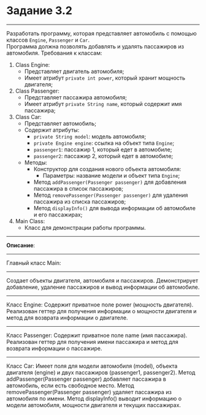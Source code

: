 # Задание 3.2
***
Разработать программу, которая представляет автомобиль с помощью классов `Engine`, `Passenger` и `Car`.  
Программа должна позволять добавлять и удалять пассажиров из автомобиля.
Требования к классам:
1. Class Engine:
    - Представляет двигатель автомобиля;
    - Имеет атрибут `private int power`, который хранит мощность двигателя;
2. Class Passenger:
    - Представляет пассажира автомобиля;
    - Имеет атрибут `private String name`, который содержит имя пассажира;
3. Class Car:
    - Представляет автомобиль;
    - Содержит атрибуты:
        * `private String model`: модель автомобиля;
        * `private Engine engine`: ссылка на объект типа `Engine`;
        * `passenger1`: пассажир 1, который едет в автомобиле;
        * `passenger2`: пассажир 2, который едет в автомобиле;
    - Методы:
        * Конструктор для создания нового объекта автомобиля:
            + Параметры: название модели и объект типа `Engine`;
        * Метод `addPassenger(Passenger passenger)` для добавления пассажира в список пассажиров;
        * Метод `removePassenger(Passenger passenger)` для удаления пассажира из списка пассажиров;
        * Метод `displayInfo()` для вывода информации об автомобиле и его пассажирах;
4. Main Class:
    - Класс для демонстрации работы программы.
***
**Описание**: 
***
Главный класс Main:
***
Создает объекты двигателя, автомобиля и пассажиров.
Демонстрирует добавление, удаление пассажиров и вывод информации об автомобиле.
***
Класс Engine:
Содержит приватное поле power (мощность двигателя).
Реализован геттер для получения информации о мощности двигателя и метод для возврата информации о двигателе.
***
Класс Passenger:
Содержит приватное поле name (имя пассажира).
Реализован геттер для получения имени пассажира и метод для возврата информации о пассажире.
***
Класс Car:
Имеет поля для модели автомобиля (model), объекта двигателя (engine) и двух пассажиров (passenger1, passenger2).
Метод addPassenger(Passenger passenger) добавляет пассажира в автомобиль, если есть свободное место.
Метод removePassenger(Passenger passenger) удаляет пассажира из автомобиля по имени.
Метод displayInfo() выводит информацию о модели автомобиля, мощности двигателя и текущих пассажирах.